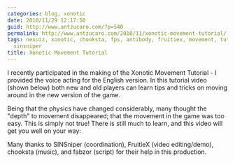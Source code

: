 ```yaml
---
categories: blog, xonotic
date: 2010/11/29 12:17:50
guid: http://www.antzucaro.com/?p=540
permalink: http://www.antzucaro.com/2010/11/xonotic-movement-tutorial/
tags: nexuiz, xonotic, chooksta, fps, antibody, fruitiex, movement, tutorial, fabzor,
  sinsniper
title: Xonotic Movement Tutorial
---
```

<p style="text-align: left;">I recently participated in the making of the Xonotic Movement Tutorial - I provided the voice acting for the English version. In this tutorial video (shown below) both new and old players can learn tips and tricks on moving around in the new version of the game.</p>
<p style="text-align: left;">Being that the physics have changed considerably, many thought the "depth" to movement disappeared; that the movement in the game was too easy. This is simply not true! There is still much to learn, and this video will get you well on your way:</p>
<p style="text-align: left;">Many thanks to SINSniper (coordination), FruitieX (video editing/demo), chooksta (music), and fabzor (script) for their help in this production.</p>

<p style="text-align: center;"><object classid="clsid:d27cdb6e-ae6d-11cf-96b8-444553540000" width="640" height="385" codebase="http://download.macromedia.com/pub/shockwave/cabs/flash/swflash.cab#version=6,0,40,0"><param name="allowFullScreen" value="true" /><param name="allowscriptaccess" value="always" /><param name="src" value="http://www.youtube.com/v/5SZgyP-0C0Q?fs=1&amp;hl=en_US" /><param name="allowfullscreen" value="true" /><embed type="application/x-shockwave-flash" width="640" height="385" src="http://www.youtube.com/v/5SZgyP-0C0Q?fs=1&amp;hl=en_US" allowscriptaccess="always" allowfullscreen="true"></embed></object>